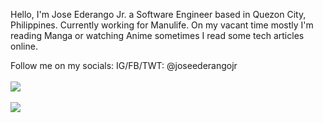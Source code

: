 Hello, I'm Jose Ederango Jr. a Software Engineer based in Quezon City, Philippines. Currently working for Manulife. On my vacant time mostly I'm reading Manga or watching Anime sometimes I read some tech articles online.

Follow me on my socials:
IG/FB/TWT: @joseederangojr
<br /><br />
<a href="https://github.com/joseederangojr/joseederangojr">
  <img align="center" src="https://github-readme-stats.vercel.app/api?username=joseederangojr&count_private=true&show_icons=true&theme=tokyonight" />
</a>
<br /><br />
<a href="https://github.com/joseederangojr/joseederangojr">
  <img align="center" src="https://github-readme-stats.vercel.app/api/top-langs/?username=joseederangojr&layout=compact&theme=tokyonight&langs_count=8" />
</a>
